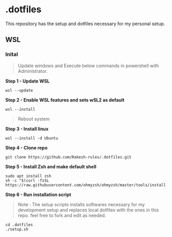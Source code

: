 # .dotfiles

This repository has the setup and dotfiles necessary for my personal setup.

## WSL 

### Inital

> Update windows and Execute below commands in powershell with Administrator. 

**Step 1 - Update WSL**
```
wsl --update
```

**Step 2 - Enable WSL features and sets wSL2 as default**
```
wsl --install
```
> Reboot system

**Step 3 - Install linux**
```
wsl --install -d Ubuntu
```

**Step 4 - Clone repo**
```
git clone https://github.com/Rakesh-rules/.dotfiles.git
```

**Step 5 - Install Zsh and make default shell**
```
sudo apt install zsh
sh -c "$(curl -fsSL https://raw.githubusercontent.com/ohmyzsh/ohmyzsh/master/tools/install.sh)"
```

**Step 6 - Run installation script**
> Note : The setup scripts installs softwares necessary for my development setup and replaces local dotfiles with the ones in this repo.
> feel free to fork and edit as needed.
```
cd .dotfiles
./setup.sh
```

